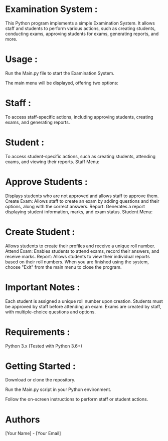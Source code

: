 # Examination System :

This Python program implements a simple Examination System. It allows staff and students to perform various actions, such as creating students, conducting exams, approving students for exams, generating reports, and more.

# Usage :

Run the Main.py file to start the Examination System.

The main menu will be displayed, offering two options:

# Staff : 

To access staff-specific actions, including approving students, creating exams, and generating reports.
# Student : 

To access student-specific actions, such as creating students, attending exams, and viewing their reports.
Staff Menu:

# Approve Students :

Displays students who are not approved and allows staff to approve them.
Create Exam: Allows staff to create an exam by adding questions and their options, along with the correct answers.
Report: Generates a report displaying student information, marks, and exam status.
Student Menu:

# Create Student :

Allows students to create their profiles and receive a unique roll number.
Attend Exam: Enables students to attend exams, record their answers, and receive marks.
Report: Allows students to view their individual reports based on their roll numbers.
When you are finished using the system, choose "Exit" from the main menu to close the program.

# Important Notes : 

Each student is assigned a unique roll number upon creation.
Students must be approved by staff before attending an exam.
Exams are created by staff, with multiple-choice questions and options.

# Requirements :

Python 3.x (Tested with Python 3.6+)
# Getting Started :

Download or clone the repository.

Run the Main.py script in your Python environment.

Follow the on-screen instructions to perform staff or student actions.

# Authors
[Your Name] - [Your Email]
